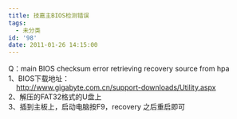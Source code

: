 ```yaml
---
title: 技嘉主BIOS检测错误
tags:
  - 未分类
id: '98'
date: 2011-01-26 14:15:00
---
```


Q：main BIOS checksum error retrieving recovery source from hpa  
1、BIOS下载地址：  
    http://www.gigabyte.com.cn/support-downloads/Utility.aspx  
2、解压的FAT32格式的U盘上  
3、插到主板上，启动电脑按F9，recovery 之后重启即可